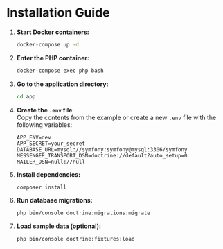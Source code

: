 # Installation Guide

1. **Start Docker containers:**
   ```sh
   docker-compose up -d
   ```

2. **Enter the PHP container:**
   ```sh
   docker-compose exec php bash
   ```

3. **Go to the application directory:**
   ```sh
   cd app
   ```

4. **Create the `.env` file**  
   Copy the contents from the example or create a new `.env` file with the following variables:
   ```
   APP_ENV=dev
   APP_SECRET=your_secret
   DATABASE_URL=mysql://symfony:symfony@mysql:3306/symfony
   MESSENGER_TRANSPORT_DSN=doctrine://default?auto_setup=0
   MAILER_DSN=null://null
   ```

5. **Install dependencies:**
   ```sh
   composer install
   ```

6. **Run database migrations:**
   ```sh
   php bin/console doctrine:migrations:migrate
   ```

7. **Load sample data (optional):**
   ```sh
   php bin/console doctrine:fixtures:load
   ```